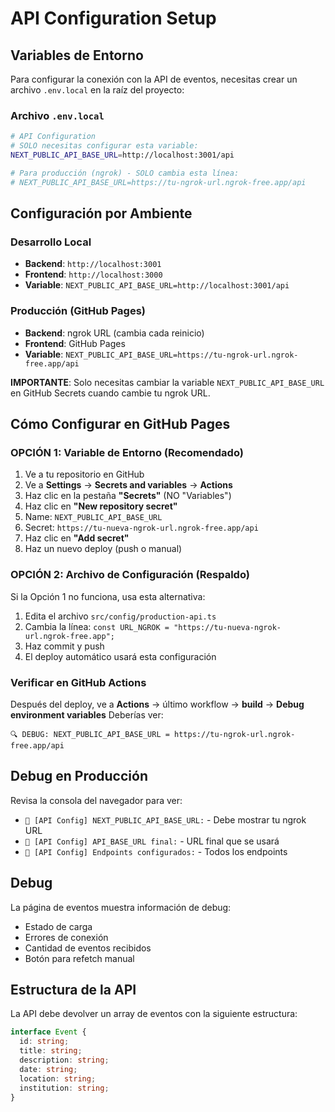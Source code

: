 # API Configuration Setup

## Variables de Entorno

Para configurar la conexión con la API de eventos, necesitas crear un archivo `.env.local` en la raíz del proyecto:

### Archivo `.env.local`

```bash
# API Configuration
# SOLO necesitas configurar esta variable:
NEXT_PUBLIC_API_BASE_URL=http://localhost:3001/api

# Para producción (ngrok) - SOLO cambia esta línea:
# NEXT_PUBLIC_API_BASE_URL=https://tu-ngrok-url.ngrok-free.app/api
```

## Configuración por Ambiente

### Desarrollo Local
- **Backend**: `http://localhost:3001`
- **Frontend**: `http://localhost:3000`
- **Variable**: `NEXT_PUBLIC_API_BASE_URL=http://localhost:3001/api`

### Producción (GitHub Pages)
- **Backend**: ngrok URL (cambia cada reinicio)
- **Frontend**: GitHub Pages
- **Variable**: `NEXT_PUBLIC_API_BASE_URL=https://tu-ngrok-url.ngrok-free.app/api`

**IMPORTANTE**: Solo necesitas cambiar la variable `NEXT_PUBLIC_API_BASE_URL` en GitHub Secrets cuando cambie tu ngrok URL.

## Cómo Configurar en GitHub Pages

### OPCIÓN 1: Variable de Entorno (Recomendado)

1. Ve a tu repositorio en GitHub
2. Ve a **Settings** → **Secrets and variables** → **Actions**
3. Haz clic en la pestaña **"Secrets"** (NO "Variables")
4. Haz clic en **"New repository secret"**
5. Name: `NEXT_PUBLIC_API_BASE_URL`
6. Secret: `https://tu-nueva-ngrok-url.ngrok-free.app/api`
7. Haz clic en **"Add secret"**
8. Haz un nuevo deploy (push o manual)

### OPCIÓN 2: Archivo de Configuración (Respaldo)

Si la Opción 1 no funciona, usa esta alternativa:

1. Edita el archivo `src/config/production-api.ts`
2. Cambia la línea: `const URL_NGROK = "https://tu-nueva-ngrok-url.ngrok-free.app";`
3. Haz commit y push
4. El deploy automático usará esta configuración

### Verificar en GitHub Actions

Después del deploy, ve a **Actions** → último workflow → **build** → **Debug environment variables**
Deberías ver:
```
🔍 DEBUG: NEXT_PUBLIC_API_BASE_URL = https://tu-ngrok-url.ngrok-free.app/api
```

## Debug en Producción

Revisa la consola del navegador para ver:
- `🔧 [API Config] NEXT_PUBLIC_API_BASE_URL:` - Debe mostrar tu ngrok URL
- `🔧 [API Config] API_BASE_URL final:` - URL final que se usará
- `🔧 [API Config] Endpoints configurados:` - Todos los endpoints

## Debug

La página de eventos muestra información de debug:
- Estado de carga
- Errores de conexión
- Cantidad de eventos recibidos
- Botón para refetch manual

## Estructura de la API

La API debe devolver un array de eventos con la siguiente estructura:

```typescript
interface Event {
  id: string;
  title: string;
  description: string;
  date: string;
  location: string;
  institution: string;
}
```
